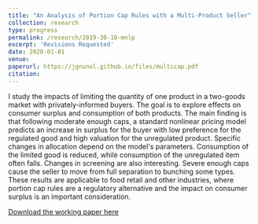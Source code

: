 ```yaml
---
title: "An Analysis of Portion Cap Rules with a Multi-Product Seller"
collection: research
type: progress
permalink: /research/2019-30-10-mnlp
excerpt: 'Revisions Requested'
date: 2020-01-01
venue: 
paperurl: https://jgnunol.github.io/files/multicap.pdf
citation: 
---
```


I study the impacts of limiting the quantity of one product in a two-goods market with privately-informed buyers. The goal is to explore effects on consumer surplus and consumption of both products. The main finding is that following moderate enough caps, a standard nonlinear pricing model predicts an increase in surplus for the buyer with low preference for the regulated good and high valuation for the unregulated product. Specific changes in allocation depend on the model's parameters. Consumption of the limited good is reduced, while consumption of the unregulated item often falls.  Changes in screening are also interesting. Severe enough caps cause the seller to move from full separation to bunching some types. These results are applicable to food retail and other industries, where portion cap rules are a regulatory alternative and the impact on consumer surplus is an important consideration. 


[Download the working paper here](https://jgnunol.github.io/files/multicap.pdf)
